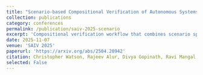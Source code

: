 ```yaml
---
title: "Scenario-based Compositional Verification of Autonomous Systems with Neural Perception"
collection: publications
category: conferences
permalink: /publication/saiv-2025-scenario
excerpt: 'Compositional verification workflow that combines scenario specifications with perception-driven components.'
date: 2025-11-07
venue: 'SAIV 2025'
paperurl: 'https://arxiv.org/abs/2504.20942'
citation: Christopher Watson, Rajeev Alur, Divya Gopinath, Ravi Mangal, Corina Păsăreanu. "Scenario-based Compositional Verification of Autonomous Systems with Neural Perception." <i>Symposium on AI Verification (SAIV)</i>, 2025.
selected: False
---
```


